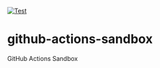 [![Test](https://github.com/Tocyuki/github-actions-sandbox/actions/workflows/test.yml/badge.svg)](https://github.com/Tocyuki/github-actions-sandbox/actions/workflows/test.yml)

# github-actions-sandbox
GitHub Actions Sandbox
